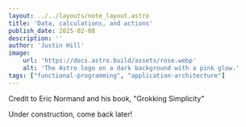 ```yaml
---
layout: ../../layouts/note_layout.astro
title: 'Data, calculations, and actions'
publish_date: 2025-02-08
description: ''
author: 'Justin Hill'
image:
    url: 'https://docs.astro.build/assets/rose.webp'
    alt: 'The Astro logo on a dark background with a pink glow.'
tags: ["functional-programming", "application-architecture"]
---
```


Credit to Eric Normand and his book, "Grokking Simplicity"

Under construction, come back later!
